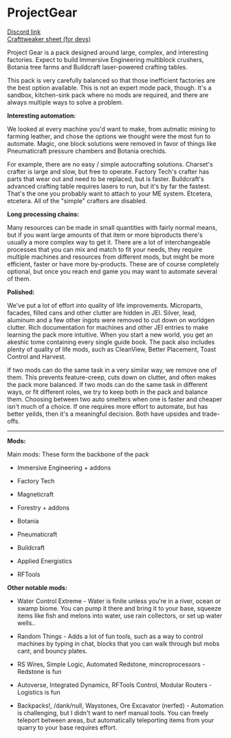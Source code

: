 # ProjectGear
[Discord link](https://discord.gg/hAPKbx6)   
[Crafttweaker sheet (for devs)](https://docs.google.com/spreadsheets/d/1ZLVyJLpkx0KLtgc767xVIRuc7oNlD0oYepN72T79YBw/edit?usp=sharing)  

Project Gear is a pack designed around large, complex, and interesting factories. Expect to build Immersive Engineering multiblock crushers, Botania tree farms and Buildcraft laser-powered crafting tables.

This pack is very carefully balanced so that those inefficient factories are the best option available. This is not an expert mode pack, though. It's a sandbox, kitchen-sink pack where no mods are required, and there are always multiple ways to solve a problem.

**Interesting automation:**

We looked at every machine you'd want to make, from autmatic mining to farming leather, and chose the options we thought were the most fun to automate. Magic, one block solutions were removed in favor of things like Pneumaticraft pressure chambers and Botania orechids.

For example, there are no easy / simple autocrafting solutions. Charset's crafter is large and slow, but free to operate. Factory Tech's crafter has parts that wear out and need to be replaced, but is faster. Buildcraft's advanced crafting table requires lasers to run, but it's by far the fastest. That's the one you probably want to attach to your ME system. Etcetera, etcetera. All of the "simple" crafters are disabled.

**Long processing chains:**

Many resources can be made in small quantities with fairly normal means, but if you want large amounts of that item or more biproducts there's usually a more complex way to get it. There are a lot of interchangeable processes that you can mix and match to fit your needs, they require multiple machines and resources from different mods, but might be more efficient, faster or have more by-products. These are of course completely optional, but once you reach end game you may want to automate several of them.

**Polished:**

We've put a lot of effort into quality of life improvements. Microparts, facades, filled cans and other clutter are hidden in JEI. Silver, lead, aluminum and a few other ingots were removed to cut down on worldgen clutter. Rich documentation for machines and other JEI entries to make learning the pack more intuitive. When you start a new world, you get an akeshic tome containing every single guide book. The pack also includes plenty of quality of life mods, such as CleanView, Better Placement, Toast Control and Harvest.

If two mods can do the same task in a very similar way, we remove one of them. This prevents feature-creep, cuts down on clutter, and often makes the pack more balanced. If two mods can do the same task in different ways, or fit different roles, we try to keep both in the pack and balance them. Choosing between two auto smelters when one is faster and cheaper isn't much of a choice. If one requires more effort to automate, but has better yeilds, then it's a meaningful decision. Both have upsides and trade-offs.

----------

**Mods:**

Main mods: These form the backbone of the pack

* Immersive Engineering + addons

* Factory Tech

* Magneticraft

* Forestry + addons

* Botania

* Pneumaticraft

* Buildcraft

* Applied Energistics

* RFTools

**Other notable mods:**

* Water Control Extreme - Water is finite unless you're in a river, ocean or swamp biome. You can pump it there and bring it to your base, squeeze items like fish and melons into water, use rain collectors, or set up water wells..

* Random Things - Adds a lot of fun tools, such as a way to control machines by typing in chat, blocks that you can walk through but mobs cant, and bouncy plates.

* RS Wires, Simple Logic, Automated Redstone, mincroprocessors - Redstone is fun

* Autoverse, Integrated Dynamics, RFTools Control, Modular Routers - Logistics is fun

* Backpacks!, /dank/null, Waystones, Ore Excavator (nerfed) - Automation is challenging, but I didn't want to nerf manual tools. You can freely teleport between areas, but automatically teleporting items from your quarry to your base requires effort.
